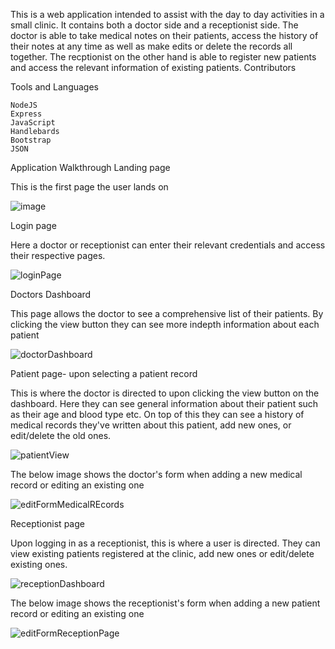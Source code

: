This is a web application intended to assist with the day to day activities in a small clinic. It contains both a doctor side and a receptionist side. The doctor is able to take medical notes on their patients, access the history of their notes at any time as well as make edits or delete the records all together. The recptionist on the other hand is able to register new patients and access the relevant information of existing patients.
Contributors


Tools and Languages

    NodeJS
    Express
    JavaScript
    Handlebards
    Bootstrap
    JSON

Application Walkthrough
Landing page

This is the first page the user lands on

![image](https://github.com/dantheuri17/Clinic-Management-System/assets/101451951/84a86abb-6ccc-4963-b569-06aa360a2c22)


Login page

Here a doctor or receptionist can enter their relevant credentials and access their respective pages.

![loginPage](https://github.com/dantheuri17/Clinic-Management-System/assets/101451951/1673eea2-4531-4421-97c1-dda7e4e3aed6)


Doctors Dashboard

This page allows the doctor to see a comprehensive list of their patients. By clicking the view button they can see more indepth information about each patient

![doctorDashboard](https://github.com/dantheuri17/Clinic-Management-System/assets/101451951/a8ac5c73-9f33-45c7-b433-90098df3110a)


Patient page- upon selecting a patient record

This is where the doctor is directed to upon clicking the view button on the dashboard. Here they can see general information about their patient such as their age and blood type etc. On top of this they can see a history of medical records they've written about this patient, add new ones, or edit/delete the old ones.

![patientView](https://github.com/dantheuri17/Clinic-Management-System/assets/101451951/dec6abed-2a4b-4391-9bcc-61bd9e0dc9a9)


The below image shows the doctor's form when adding a new medical record or editing an existing one

![editFormMedicalREcords](https://github.com/dantheuri17/Clinic-Management-System/assets/101451951/076e4283-34fd-4fdb-a1da-d0ecf5da9fab)


Receptionist page

Upon logging in as a receptionist, this is where a user is directed. They can view existing patients registered at the clinic, add new ones or edit/delete existing ones.

![receptionDashboard](https://github.com/dantheuri17/Clinic-Management-System/assets/101451951/b80207f1-b0cd-40aa-a8f3-ac9386e1c490)


The below image shows the receptionist's form when adding a new patient record or editing an existing one

![editFormReceptionPage](https://github.com/dantheuri17/Clinic-Management-System/assets/101451951/5324e9c5-e2ae-4ad4-9114-a82921484a85)


